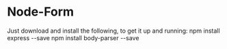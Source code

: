 # Node-Form
Just download and install the following, to get it up and running: 
		npm install express --save
		npm install body-parser --save
